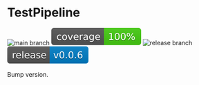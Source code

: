# TestPipeline

![main branch](https://github.com/BrentJohnsonNz/TestPipeline/actions/workflows/main.yml/badge.svg)
![coverage](https://raw.githubusercontent.com/BrentJohnsonNz/TestPipeline/badges/.badges/main/coverage.svg?branch=main)
![release branch](https://github.com/BrentJohnsonNz/TestPipeline/actions/workflows/release.yml/badge.svg)
![release](https://raw.githubusercontent.com/BrentJohnsonNz/TestPipeline/badges/.badges/release.svg?branch=main)

Bump version.